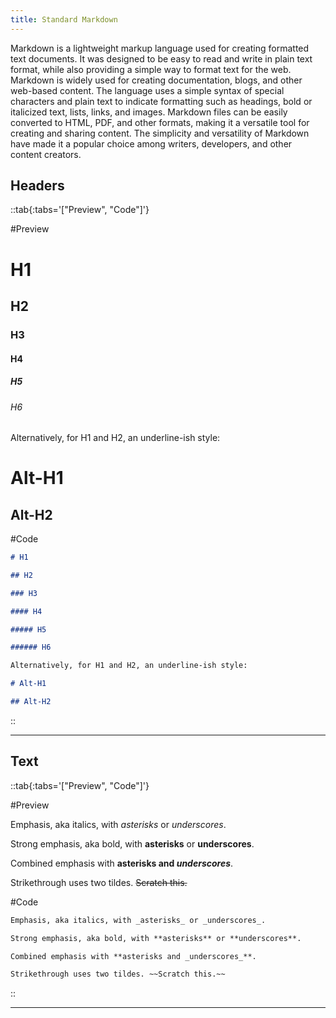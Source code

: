 ```yaml
---
title: Standard Markdown
---
```


Markdown is a lightweight markup language used for creating formatted text documents. It was designed to be easy to read and write in plain text format, while also providing a simple way to format text for the web. Markdown is widely used for creating documentation, blogs, and other web-based content. The language uses a simple syntax of special characters and plain text to indicate formatting such as headings, bold or italicized text, lists, links, and images. Markdown files can be easily converted to HTML, PDF, and other formats, making it a versatile tool for creating and sharing content. The simplicity and versatility of Markdown have made it a popular choice among writers, developers, and other content creators.

<!--more-->

## Headers

::tab{:tabs='["Preview", "Code"]'}

#Preview

# H1

## H2

### H3

#### H4

##### H5

###### H6

Alternatively, for H1 and H2, an underline-ish style:

# Alt-H1

## Alt-H2

#Code

```md
# H1

## H2

### H3

#### H4

##### H5

###### H6

Alternatively, for H1 and H2, an underline-ish style:

# Alt-H1

## Alt-H2
```

::

---

## Text

::tab{:tabs='["Preview", "Code"]'}

#Preview

Emphasis, aka italics, with _asterisks_ or _underscores_.

Strong emphasis, aka bold, with **asterisks** or **underscores**.

Combined emphasis with **asterisks and _underscores_**.

Strikethrough uses two tildes. ~~Scratch this.~~

#Code

```md
Emphasis, aka italics, with _asterisks_ or _underscores_.

Strong emphasis, aka bold, with **asterisks** or **underscores**.

Combined emphasis with **asterisks and _underscores_**.

Strikethrough uses two tildes. ~~Scratch this.~~
```

::

---
